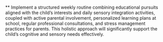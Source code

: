 ** Implement a structured weekly routine combining educational pursuits aligned with the child’s interests and daily sensory integration activities, coupled with active parental involvement, personalized learning plans at school, regular professional consultations, and stress management practices for parents. This holistic approach will significantly support the child’s cognitive and sensory needs effectively.
